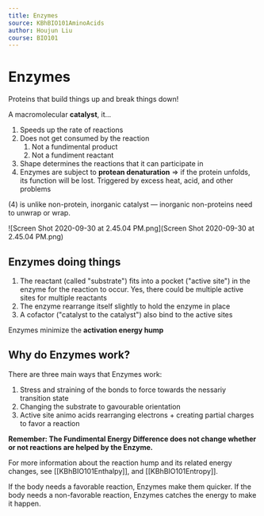 ```yaml
---
title: Enzymes
source: KBhBIO101AminoAcids
author: Houjun Liu
course: BIO101
---
```


# Enzymes
Proteins that build things up and break things down! 

A macromolecular **catalyst**, it...

1. Speeds up the rate of reactions
2. Does not get consumed by the reaction
	1. Not a fundimental product
	2. Not a fundiment reactant
3.  Shape determines the reactions that it can participate in
4.  Enzymes are subject to **protean denaturation** => if the protein unfolds, its function will be lost. Triggered by excess heat, acid, and other problems

(4) is unlike non-protein, inorganic catalyst — inorganic non-proteins need to unwrap or wrap.

![Screen Shot 2020-09-30 at 2.45.04 PM.png](Screen Shot 2020-09-30 at 2.45.04 PM.png)

## Enzymes doing things

1. The reactant (called "substrate") fits into a pocket ("active site") in the enzyme for the reaction to occur. Yes, there could be multiple active sites for multiple reactants
2. The enzyme rearrange itself slightly to hold the enzyme in place
3. A cofactor ("catalyst to the catalyst")  also bind to the active sites

Enzymes minimize the **activation energy hump**

## Why do Enzymes work?
There are three main ways that Enzymes work:

1. Stress and straining of the bonds to force towards the nessariy transition state
2. Changing the substrate to gavourable orientation
3. Active site animo acids rearranging electrons + creating partial charges to favor a reaction

**Remember: The Fundimental Energy Difference does not change whether or not reactions are helped by the Enzyme.**

For more information about the reaction hump and its related energy changes, see [[KBhBIO101Enthalpy]], and [[KBhBIO101Entropy]].

If the body needs a favorable reaction, Enzymes make them quicker. If the body needs a non-favorable reaction, Enzymes catches the energy to make it happen.
